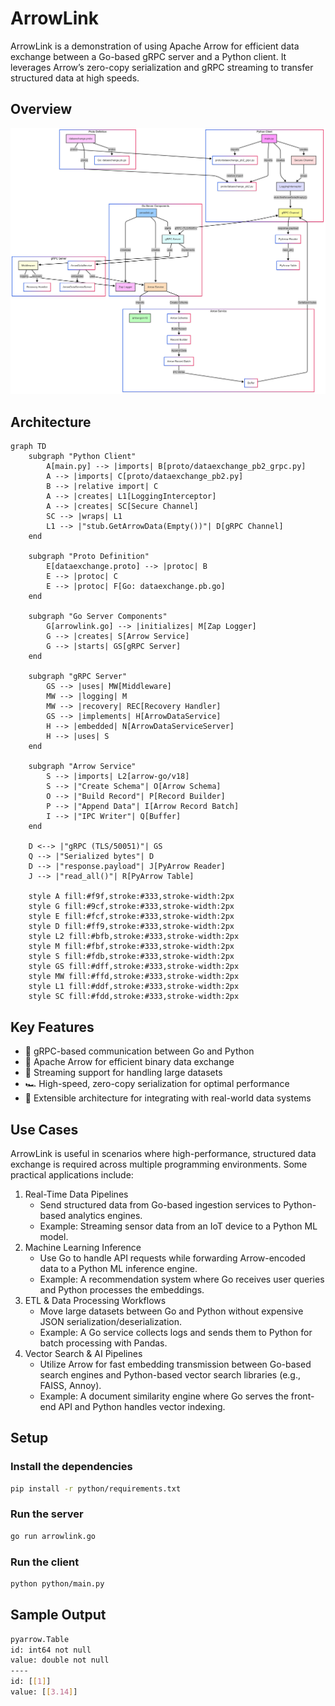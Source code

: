 # ArrowLink

ArrowLink is a demonstration of using Apache Arrow for efficient data exchange between a Go-based gRPC server and a Python client. It leverages Arrow’s zero-copy serialization and gRPC streaming to transfer structured data at high speeds.

## Overview

![Overview](docs/arrowlink.png)

## Architecture

```mermaid
graph TD
    subgraph "Python Client"
        A[main.py] --> |imports| B[proto/dataexchange_pb2_grpc.py]
        A --> |imports| C[proto/dataexchange_pb2.py]
        B --> |relative import| C
        A --> |creates| L1[LoggingInterceptor]
        A --> |creates| SC[Secure Channel]
        SC --> |wraps| L1
        L1 --> |"stub.GetArrowData(Empty())"| D[gRPC Channel]
    end

    subgraph "Proto Definition"
        E[dataexchange.proto] --> |protoc| B
        E --> |protoc| C
        E --> |protoc| F[Go: dataexchange.pb.go]
    end

    subgraph "Go Server Components"
        G[arrowlink.go] --> |initializes| M[Zap Logger]
        G --> |creates| S[Arrow Service]
        G --> |starts| GS[gRPC Server]
    end

    subgraph "gRPC Server"
        GS --> |uses| MW[Middleware]
        MW --> |logging| M
        MW --> |recovery| REC[Recovery Handler]
        GS --> |implements| H[ArrowDataService]
        H --> |embedded| N[ArrowDataServiceServer]
        H --> |uses| S
    end

    subgraph "Arrow Service"
        S --> |imports| L2[arrow-go/v18]
        S --> |"Create Schema"| O[Arrow Schema]
        O --> |"Build Record"| P[Record Builder]
        P --> |"Append Data"| I[Arrow Record Batch]
        I --> |"IPC Writer"| Q[Buffer]
    end

    D <--> |"gRPC (TLS/50051)"| GS
    Q --> |"Serialized bytes"| D
    D --> |"response.payload"| J[PyArrow Reader]
    J --> |"read_all()"| R[PyArrow Table]

    style A fill:#f9f,stroke:#333,stroke-width:2px
    style G fill:#9cf,stroke:#333,stroke-width:2px
    style E fill:#fcf,stroke:#333,stroke-width:2px
    style D fill:#ff9,stroke:#333,stroke-width:2px
    style L2 fill:#bfb,stroke:#333,stroke-width:2px
    style M fill:#fbf,stroke:#333,stroke-width:2px
    style S fill:#fdb,stroke:#333,stroke-width:2px
    style GS fill:#dff,stroke:#333,stroke-width:2px
    style MW fill:#ffd,stroke:#333,stroke-width:2px
    style L1 fill:#ddf,stroke:#333,stroke-width:2px
    style SC fill:#fdd,stroke:#333,stroke-width:2px
```

## Key Features

- 🚀 gRPC-based communication between Go and Python
- 🔄 Apache Arrow for efficient binary data exchange
- 📡 Streaming support for handling large datasets
- 🏎 High-speed, zero-copy serialization for optimal performance
- 🔧 Extensible architecture for integrating with real-world data systems

## Use Cases

ArrowLink is useful in scenarios where high-performance, structured data exchange is required across multiple programming environments. Some practical applications include:

1. Real-Time Data Pipelines
   - Send structured data from Go-based ingestion services to Python-based analytics engines.
   - Example: Streaming sensor data from an IoT device to a Python ML model.
2. Machine Learning Inference
   - Use Go to handle API requests while forwarding Arrow-encoded data to a Python ML inference engine.
   - Example: A recommendation system where Go receives user queries and Python processes the embeddings.
3. ETL & Data Processing Workflows
   - Move large datasets between Go and Python without expensive JSON serialization/deserialization.
   - Example: A Go service collects logs and sends them to Python for batch processing with Pandas.
4. Vector Search & AI Pipelines
   - Utilize Arrow for fast embedding transmission between Go-based search engines and Python-based vector search libraries (e.g., FAISS, Annoy).
   - Example: A document similarity engine where Go serves the front-end API and Python handles vector indexing.

## Setup

### Install the dependencies

```bash
pip install -r python/requirements.txt
```

### Run the server

```bash
go run arrowlink.go
```

### Run the client

```bash
python python/main.py
```

## Sample Output

```bash
pyarrow.Table
id: int64 not null
value: double not null
----
id: [[1]]
value: [[3.14]]
```
